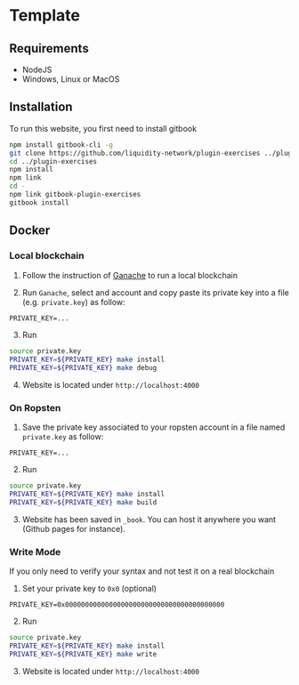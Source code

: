 # Template

## Requirements
+ NodeJS
+ Windows, Linux or MacOS

## Installation

To run this website, you first need to install gitbook
```sh
npm install gitbook-cli -g
git clone https://github.com/liquidity-network/plugin-exercises ../plugin-exercises
cd ../plugin-exercises
npm install
npm link
cd -
npm link gitbook-plugin-exercises
gitbook install
```

## Docker

### Local blockchain

1. Follow the instruction of [Ganache](https://truffleframework.com/ganache/) to run a local blockchain

2. Run `Ganache`, select and account and copy paste its private key into a file (e.g. `private.key`) as follow:
```txt
PRIVATE_KEY=...
```

3. Run
```sh
source private.key
PRIVATE_KEY=${PRIVATE_KEY} make install
PRIVATE_KEY=${PRIVATE_KEY} make debug
```

4. Website is located under `http://localhost:4000`

### On Ropsten

1. Save the private key associated to your ropsten account in a file named `private.key` as follow:
```text
PRIVATE_KEY=...
```

2. Run
```sh
source private.key
PRIVATE_KEY=${PRIVATE_KEY} make install
PRIVATE_KEY=${PRIVATE_KEY} make build
```

3. Website has been saved in `_book`. You can host it anywhere you want (Github pages for instance).

### Write Mode

If you only need to verify your syntax and not test it on a real blockchain

1. Set your private key to `0x0` (optional)
```text
PRIVATE_KEY=0x0000000000000000000000000000000000000000
```

2. Run
```sh
source private.key
PRIVATE_KEY=${PRIVATE_KEY} make install
PRIVATE_KEY=${PRIVATE_KEY} make write
```

3. Website is located under `http://localhost:4000`
